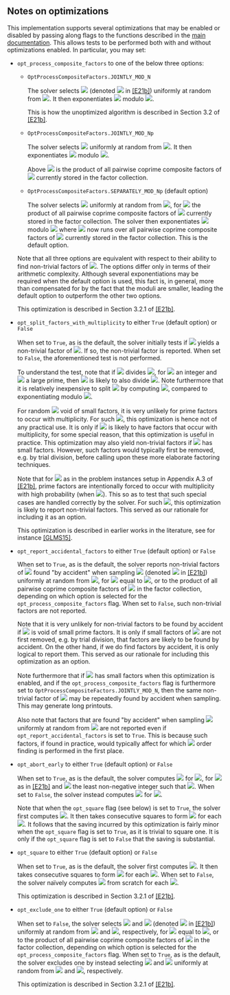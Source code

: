 ## Notes on optimizations
This implementation supports several optimizations that may be enabled or disabled by passing along flags to the functions described in the [main documentation](README.md). This allows tests to be performed both with and without optimizations enabled. In particular, you may set:

- <code>opt_process_composite_factors</code> to one of the below three options:

   - <code>OptProcessCompositeFactors.JOINTLY_MOD_N</code>

      The solver selects <img src="https://render.githubusercontent.com/render/math?math=\color{brown}x"> (denoted <img src="https://render.githubusercontent.com/render/math?math=\color{brown}{x_j}"> in [[E21b]](https://doi.org/10.1007/s11128-021-03069-1)) uniformly at random from <img src="https://render.githubusercontent.com/render/math?math=\color{brown}\mathbb Z_N^*">. It then exponentiates <img src="https://render.githubusercontent.com/render/math?math=\color{brown}x"> modulo <img src="https://render.githubusercontent.com/render/math?math=\color{brown}N">.

      This is how the unoptimized algorithm is described in Section 3.2 of [[E21b]](https://doi.org/10.1007/s11128-021-03069-1).

   - <code>OptProcessCompositeFactors.JOINTLY_MOD_Np</code>

      The solver selects <img src="https://render.githubusercontent.com/render/math?math=\color{brown}x"> uniformly at random from <img src="https://render.githubusercontent.com/render/math?math=\color{brown}\mathbb Z_{N'}^*">. It then exponentiates <img src="https://render.githubusercontent.com/render/math?math=\color{brown}x"> modulo <img src="https://render.githubusercontent.com/render/math?math=\color{brown}{N^{\prime}}">.

      Above <img src="https://render.githubusercontent.com/render/math?math=\color{brown}{N^{\prime}}"> is the product of all pairwise coprime composite factors of <img src="https://render.githubusercontent.com/render/math?math=\color{brown}N"> currently stored in the factor collection.

   - <code>OptProcessCompositeFactors.SEPARATELY_MOD_Np</code> (default option)

      The solver selects <img src="https://render.githubusercontent.com/render/math?math=\color{brown}x"> uniformly at random from <img src="https://render.githubusercontent.com/render/math?math=\color{brown}\mathbb Z_{N'}^*">, for <img src="https://render.githubusercontent.com/render/math?math=\color{brown}{N^{\prime}}"> the product of all pairwise coprime composite factors of <img src="https://render.githubusercontent.com/render/math?math=\color{brown}N"> currently stored in the factor collection.
      The solver then exponentiates <img src="https://render.githubusercontent.com/render/math?math=\color{brown}x"> modulo <img src="https://render.githubusercontent.com/render/math?math=\color{brown}{N^{\prime}}"> where <img src="https://render.githubusercontent.com/render/math?math=\color{brown}{N^{\prime}}"> now runs over all pairwise coprime composite factors of <img src="https://render.githubusercontent.com/render/math?math=\color{brown}N"> currently stored in the factor collection. This is the default option.

   Note that all three options are equivalent with respect to their ability to find non-trivial factors of <img src="https://render.githubusercontent.com/render/math?math=\color{brown}N">. The options differ only in terms of their arithmetic complexity. Although several exponentiations may be required when the default option is used, this fact is, in general, more than compensated for by the fact that the moduli are smaller, leading the default option to outperform the other two options.

   This optimization is described in Section 3.2.1 of [[E21b]](https://doi.org/10.1007/s11128-021-03069-1).

- <code>opt_split_factors_with_multiplicity</code> to either <code>True</code> (default option) or <code>False</code>

   When set to <code>True</code>, as is the default, the solver initially tests if <img src="https://render.githubusercontent.com/render/math?math=\color{brown}\gcd(r, N)"> yields a non-trivial factor of <img src="https://render.githubusercontent.com/render/math?math=\color{brown}N">. If so, the non-trivial factor is reported. When set to <code>False</code>, the aforementioned test is not performed.

   To understand the test, note that if <img src="https://render.githubusercontent.com/render/math?math=\color{brown}p^e"> divides <img src="https://render.githubusercontent.com/render/math?math=\color{brown}N">, for <img src="https://render.githubusercontent.com/render/math?math=\color{brown}e > 1"> an integer and <img src="https://render.githubusercontent.com/render/math?math=\color{brown}p"> a large prime, then <img src="https://render.githubusercontent.com/render/math?math=\color{brown}p^{e-1}"> is likely to also divide <img src="https://render.githubusercontent.com/render/math?math=\color{brown}r">. Note furthermore that it is relatively inexpensive to split <img src="https://render.githubusercontent.com/render/math?math=\color{brown}N"> by computing <img src="https://render.githubusercontent.com/render/math?math=\color{brown}\gcd(r, N)">, compared to exponentiating modulo <img src="https://render.githubusercontent.com/render/math?math=\color{brown}N">.

   For random <img src="https://render.githubusercontent.com/render/math?math=\color{brown}N"> void of small factors, it is very unlikely for prime factors to occur with multiplicity. For such <img src="https://render.githubusercontent.com/render/math?math=\color{brown}N">, this optimization is hence not of any practical use. It is only if <img src="https://render.githubusercontent.com/render/math?math=\color{brown}N"> is likely to have factors that occur with multiplicity, for some special reason, that this optimization is useful in practice. This optimization may also yield non-trivial factors if <img src="https://render.githubusercontent.com/render/math?math=\color{brown}N"> has small factors. However, such factors would typically first be removed, e.g. by trial division, before calling upon these more elaborate factoring techniques.

   Note that for <img src="https://render.githubusercontent.com/render/math?math=\color{brown}N"> as in the problem instances setup in Appendix A.3 of [[E21b]](https://doi.org/10.1007/s11128-021-03069-1), prime factors are intentionally forced to occur with multiplicity with high probability (when <img src="https://render.githubusercontent.com/render/math?math=\color{brown}e_{\max} > 1">). This so as to test that such special cases are handled correctly by the solver. For such <img src="https://render.githubusercontent.com/render/math?math=\color{brown}N">, this optimization is likely to report non-trivial factors. This served as our rationale for including it as an option.

   This optimization is described in earlier works in the literature, see for instance [[GLMS15]](https://arxiv.org/pdf/1511.04385.pdf).

- <code>opt_report_accidental_factors</code> to either <code>True</code> (default option) or <code>False</code>

   When set to <code>True</code>, as is the default, the solver reports non-trivial factors of <img src="https://render.githubusercontent.com/render/math?math=\color{brown}N"> found "by accident" when sampling <img src="https://render.githubusercontent.com/render/math?math=\color{brown}x"> (denoted <img src="https://render.githubusercontent.com/render/math?math=\color{brown}{x_j}"> in [[E21b]](https://doi.org/10.1007/s11128-021-03069-1)) uniformly at random from <img src="https://render.githubusercontent.com/render/math?math=\color{brown}\mathbb Z_{N'}^*">, for <img src="https://render.githubusercontent.com/render/math?math=\color{brown}N^\prime"> equal to <img src="https://render.githubusercontent.com/render/math?math=\color{brown}N">, or to the product of all pairwise coprime composite factors of <img src="https://render.githubusercontent.com/render/math?math=\color{brown}N"> in the factor collection, depending on which option is selected for the <code>opt_process_composite_factors</code> flag. When set to <code>False</code>, such non-trivial factors are not reported.

   Note that it is very unlikely for non-trivial factors to be found by accident if <img src="https://render.githubusercontent.com/render/math?math=\color{brown}N"> is void of small prime factors. It is only if small factors of <img src="https://render.githubusercontent.com/render/math?math=\color{brown}N"> are not first removed, e.g. by trial division, that factors are likely to be found by accident. On the other hand, if we do find factors by accident, it is only logical to report them. This served as our rationale for including this optimization as an option.

   Note furthermore that if <img src="https://render.githubusercontent.com/render/math?math=\color{brown}N"> has small factors when this optimization is enabled, and if the <code>opt_process_composite_factors</code> flag is furthermore set to <code>OptProcessCompositeFactors.JOINTLY_MOD_N</code>, then the same non-trivial factor of <img src="https://render.githubusercontent.com/render/math?math=\color{brown}N"> may be repeatedly found by accident when sampling. This may generate long printouts.

   Also note that factors that are found "by accident" when sampling <img src="https://render.githubusercontent.com/render/math?math=\color{brown}g"> uniformly at random from <img src="https://render.githubusercontent.com/render/math?math=\color{brown}\mathbb Z_{N}^*"> are not reported even if <code>opt_report_accidental_factors</code> is set to <code>True</code>. This is because such factors, if found in practice, would typically affect for which <img src="https://render.githubusercontent.com/render/math?math=\color{brown}N"> order finding is performed in the first place.

- <code>opt_abort_early</code> to either <code>True</code> (default option) or <code>False</code>

   When set to <code>True</code>, as is the default, the solver computes <img src="https://render.githubusercontent.com/render/math?math=\color{brown}x^{2^i o}"> for <img src="https://render.githubusercontent.com/render/math?math=\color{brown}i = 0, 1, \ldots, \min(s, t)">, for <img src="https://render.githubusercontent.com/render/math?math=\color{brown}t"> as in [[E21b]](https://doi.org/10.1007/s11128-021-03069-1) and <img src="https://render.githubusercontent.com/render/math?math=\color{brown}s"> the least non-negative integer such that <img src="https://render.githubusercontent.com/render/math?math=\color{brown}x^{2^s o} = 1">. When set to <code>False</code>, the solver instead computes <img src="https://render.githubusercontent.com/render/math?math=\color{brown}x^{2^i o}"> for <img src="https://render.githubusercontent.com/render/math?math=\color{brown}i = 0, 1, \ldots, t">.

   Note that when the <code>opt_square</code> flag (see below) is set to <code>True</code>, the solver first computes <img src="https://render.githubusercontent.com/render/math?math=\color{brown}x^{o}">. It then takes consecutive squares to form <img src="https://render.githubusercontent.com/render/math?math=\color{brown}x^{2^i o}"> for each <img src="https://render.githubusercontent.com/render/math?math=\color{brown}i">. It follows that the saving incurred by this optimization is fairly minor when the <code>opt_square</code> flag is set to <code>True</code>, as it is trivial to square one. It is only if the <code>opt_square</code> flag is set to <code>False</code> that the saving is substantial.

- <code>opt_square</code> to either <code>True</code> (default option) or <code>False</code>

   When set to <code>True</code>, as is the default, the solver first computes <img src="https://render.githubusercontent.com/render/math?math=\color{brown}x^{o}">. It then takes consecutive squares to form <img src="https://render.githubusercontent.com/render/math?math=\color{brown}x^{2^i o}"> for each <img src="https://render.githubusercontent.com/render/math?math=\color{brown}i">. When set to <code>False</code>, the solver naïvely computes <img src="https://render.githubusercontent.com/render/math?math=\color{brown}x^{2^i o}"> from scratch for each <img src="https://render.githubusercontent.com/render/math?math=\color{brown}i">.

   This optimization is described in Section 3.2.1 of [[E21b]](https://doi.org/10.1007/s11128-021-03069-1).

- <code>opt_exclude_one</code> to either <code>True</code> (default option) or <code>False</code>

   When set to <code>False</code>, the solver selects <img src="https://render.githubusercontent.com/render/math?math=\color{brown}g"> and <img src="https://render.githubusercontent.com/render/math?math=\color{brown}x"> (denoted <img src="https://render.githubusercontent.com/render/math?math=\color{brown}{x_j}"> in [[E21b]](https://doi.org/10.1007/s11128-021-03069-1)) uniformly at random from <img src="https://render.githubusercontent.com/render/math?math=\color{brown}\mathbb Z_N^*"> and <img src="https://render.githubusercontent.com/render/math?math=\color{brown}\mathbb Z_{N'}^*">, respectively, for <img src="https://render.githubusercontent.com/render/math?math=\color{brown}N^\prime"> equal to <img src="https://render.githubusercontent.com/render/math?math=\color{brown}N">, or to the product of all pairwise coprime composite factors of <img src="https://render.githubusercontent.com/render/math?math=\color{brown}N"> in the factor collection, depending on which option is selected for the <code>opt_process_composite_factors</code> flag.
   When set to <code>True</code>, as is the default, the solver excludes one by instead selecting <img src="https://render.githubusercontent.com/render/math?math=\color{brown}g"> and <img src="https://render.githubusercontent.com/render/math?math=\color{brown}x"> uniformly at random from <img src="https://render.githubusercontent.com/render/math?math=\color{brown}\mathbb Z_{N}^* \backslash \{ 1 \}"> and <img src="https://render.githubusercontent.com/render/math?math=\color{brown}\mathbb Z_{N'}^* \backslash \{ 1 \}">, respectively.

   This optimization is described in Section 3.2.1 of [[E21b]](https://doi.org/10.1007/s11128-021-03069-1).
